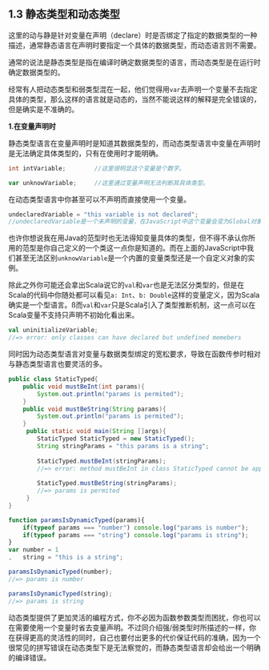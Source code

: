 ## 1.3 静态类型和动态类型

这里的动与静是针对变量在声明（declare）时是否绑定了指定的数据类型的一种描述，通常静态语言在声明时要指定一个具体的数据类型，而动态语言则不需要。

通常的说法是静态类型是指在编译时确定数据类型的语言，而动态类型是在运行时确定数据类型的。

经常有人把动态类型和弱类型混在一起，他们觉得用`var`去声明一个变量不去指定具体的类型，那么这样的语言就是动态的，当然不能说这样的解释是完全错误的，但是确实是不准确的。

**1.在变量声明时**

静态类型语言在变量声明时是知道其数据类型的，而动态类型语言中变量在声明时是无法确定具体类型的，只有在使用时才能明确。

```java
int intVariable;        //这里很明显这个变量是个数字。   
```
```javascript
var unknowVariable;     //这里通过变量声明无法判断其具体类型。
```
在动态类型语言中你甚至可以不声明而直接使用一个变量。

```javascript
undeclaredVariable = "this variable is not declared";
//undeclaredVariable是一个未声明的变量，在JavaScript中这个变量会变为Global对象的一个属性。
```

也许你想说我在用Java的范型时也无法得知变量具体的类型，但不得不承认你所用的范型是你自己定义的一个类这一点你是知道的。而在上面的JavaScript中我们甚至无法区别`unknowVariable`是一个内置的变量类型还是一个自定义对象的实例。

除此之外你可能还会拿出Scala说它的`val`和`var`也是无法区分类型的，但是在Scala的代码中你随处都可以看见`a: Int`、`b: Double`这样的变量定义，因为Scala确实是一个型语言。ß而`val`和`var`只是Scala引入了类型推断机制，这一点可以在Scala变量不支持只声明不初始化看出来。
```scala
val uninitializeVariable;       
//=> error: only classes can have declared but undefined memebers
```

同时因为动态类型语言对变量与数据类型绑定的宽松要求，导致在函数传参时相对与静态类型语言也要灵活的多。

```java
public class StaticTyped{
    public void mustBeInt(int params){
        System.out.println("params is permited"); 
    }
    public void mustBeString(String params){
        System.out.println("params is permited"); 
    }
     public static void main(String []args){
        StaticTyped StaticTyped = new StaticTyped();
        String stringParams = "this params is a string";
        
        StaticTyped.mustBeInt(stringParams);
        //=> error: method mustBeInt in class StaticTyped cannot be applied to given types:
        
        StaticTyped.mustBeString(stringParams);
        //=> params is permited
     }
}
```
```javascript
function paramsIsDynamicTyped(params){
    if(typeof params === "number") console.log("params is number");
    if(typeof params === "string") console.log("params is string");
}
var number = 1
,   string = "this is a string";

paramsIsDynamicTyped(number);
//=> params is number

paramsIsDynamicTyped(string);
//=> params is string
```

动态类型提供了更加灵活的编程方式，你不必因为函数参数类型而困扰，你也可以在需要使用一个变量时省去变量声明。不过同介绍强/弱类型时所描述的一样，你在获得更高的灵活性的同时，自己也要付出更多的代价保证代码的准确，因为一个很常见的拼写错误在动态类型下是无法察觉的，而静态类型语言却会给出一个明确的编译错误。









```